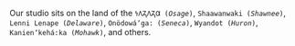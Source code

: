 Our studio sits on the land of the `𐓏𐒰𐓓𐒰𐓓𐒷 (`*`Osage`*`)`, `Shaawanwaki (`*`Shawnee`*`)`, `Lenni Lenape (`*`Delaware`*`)`, `Onödowáʼga: (`*`Seneca`*`)`, `Wyandot (`*`Huron`*`)`, `Kanienʼkehá꞉ka (`*`Mohawk`*`)`, and others.